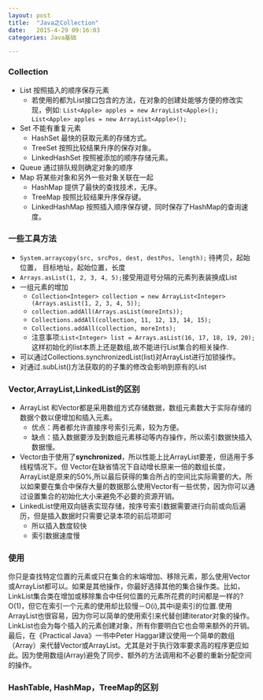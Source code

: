 ```yaml
---
layout: post
title:  "Java之Collection"
date:   2015-4-29 09:16:03
categories: Java基础

---
```

### Collection

+ List 按照插入的顺序保存元素
	- 若使用的都为List接口包含的方法，在对象的创建处能够方便的修改实现，例如:
	`List<Apple> apples = new ArrayList<Apple>();`
	`List<Apple> apples = new ArrayList<Apple>();`
+ Set 不能有重复元素
	- HashSet 最快的获取元素的存储方式。
	- TreeSet 按照比较结果升序的保存对象。
	- LinkedHashSet 按照被添加的顺序存储元素。 
+ Queue	通过排队规则确定对象的顺序
+ Map 将某些对象和另外一些对象关联在一起
	- HashMap 提供了最快的查找技术，无序。
	- TreeMap  按照比较结果升序保存键。
	- LinkedHashMap 按照插入顺序保存键，同时保存了HashMap的查询速度。


### 一些工具方法
- `System.arraycopy(src, srcPos, dest, destPos, length);` 待拷贝，起始位置， 目标地址，起始位置，长度
- `Arrays.asList(1, 2, 3, 4, 5);`接受用逗号分隔的元素列表装换成List
- 一组元素的增加
	+  `Collection<Integer> collection = new ArrayList<Integer>(Arrays.asList(1, 2, 3, 4, 5));`
	+  `collection.addAll(Arrays.asList(moreInts));`
	+  `Collections.addAll(collection, 11, 12, 13, 14, 15);`
	+  `Collections.addAll(collection, moreInts);`
	+  注意事项:`List<Integer> list = Arrays.asList(16, 17, 18, 19, 20);`这样初始化的list本质上还是数组,故不能进行List集合的相关操作.
- 可以通过Collections.synchronizedList(list)对ArrayList进行加锁操作。
- 对通过.subList()方法获取的的子集的修改会影响到原有的List



### Vector,ArrayList,LinkedList的区别

- ArrayList 和Vector都是采用数组方式存储数据，数组元素数大于实际存储的数据个数以便增加和插入元素。
	+ 优点：两者都允许直接序号索引元素，较为方便。
	+ 缺点：插入数据要涉及到数组元素移动等内存操作，所以索引数据快插入数据慢。
- Vector由于使用了**synchronized**，所以性能上比ArrayList要差，但适用于多线程情况下。但 Vector在缺省情况下自动增长原来一倍的数组长度，ArrayList是原来的50%,所以最后获得的集合所占的空间比实际需要的大。所以如果要在集合中保存大量的数据那么使用Vector有一些优势，因为你可以通过设置集合的初始化大小来避免不必要的资源开销。
- LinkedList使用双向链表实现存储，按序号索引数据需要进行向前或向后遍历，但是插入数据时只需要记录本项的前后项即可
	+ 所以插入数度较快
	+ 索引数据速度慢

### 使用
你只是查找特定位置的元素或只在集合的末端增加、移除元素，那么使用Vector或ArrayList都可以。如果是其他操作，你最好选择其他的集合操作类。比如，LinkList集合类在增加或移除集合中任何位置的元素所花费的时间都是一样的?O(1)，但它在索引一个元素的使用却比较慢－O(i),其中i是索引的位置.使用ArrayList也很容易，因为你可以简单的使用索引来代替创建iterator对象的操作。LinkList也会为每个插入的元素创建对象，所有你要明白它也会带来额外的开销。
最后，在《Practical Java》一书中Peter Haggar建议使用一个简单的数组（Array）来代替Vector或ArrayList。尤其是对于执行效率要求高的程序更应如此。因为使用数组(Array)避免了同步、额外的方法调用和不必要的重新分配空间的操作。



### HashTable, HashMap，TreeMap的区别